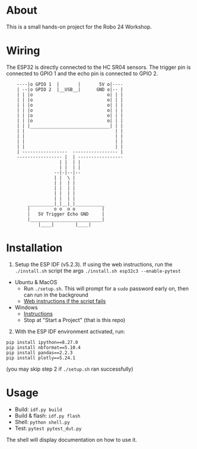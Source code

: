 # About
This is a small hands-on project for the Robo 24 Workshop. 

# Wiring
The ESP32 is directly connected to the HC SR04 sensors. The trigger pin is connected to GPIO 1 and the echo pin is connected to GPIO 2.
```
    ----|o GPIO 1  |       |       5V o|----
    | --|o GPIO 2  |__USB__|      GND o|-- |
    | | |o                            o| | |
    | | |o                            o| | |
    | | |o                            o| | |
    | | |o                            o| | |
    | | |o                            o| | |
    | | |o                            o| | |
    | | |______________________________| | |
    | |                                  | |
    | |                                  | |
    | |                                  | |
    | |                                  | |
    | -----------------  ----------------- |
    ----------------- |  | -----------------
                    | |  | |
                    | |  | |
                  --|-|--|--
                  | |  \ |
                  | |  | |
                  | |  | |
                  | |  | |
                  | |  | |
        __________|_|__|_|___________
        |         o o  o o          |
        |   5V Trigger Echo GND     |
        |___________________________|
            |____|        |____|
```

# Installation
1. Setup the ESP IDF (v5.2.3). If using the web instructions, run the `./install.sh` script the args `./install.sh esp32c3 --enable-pytest`
  - Ubuntu & MacOS
    - Run `./setup.sh`. This will prompt for a `sudo` password early on, then can run in the background
    - [Web instructions if the script fails](https://docs.espressif.com/projects/esp-idf/en/stable/esp32/get-started/linux-macos-setup.html#step-1-install-prerequisites)
  - Windows
    - [Instructions](https://docs.espressif.com/projects/esp-idf/en/stable/esp32/get-started/windows-setup.html)
    - Stop at "Start a Project" (that is this repo)
2. With the ESP IDF environment activated, run:
```
pip install ipython==8.27.0
pip install nbformat==5.10.4
pip install pandas==2.2.3
pip install plotly==5.24.1
```
(you may skip step 2 if `./setup.sh` ran successfully)

# Usage
- Build: `idf.py build`
- Build & flash: `idf.py flash`
- Shell: `python shell.py`
- Test: `pytest pytest_dut.py`

The shell will display documentation on how to use it.
